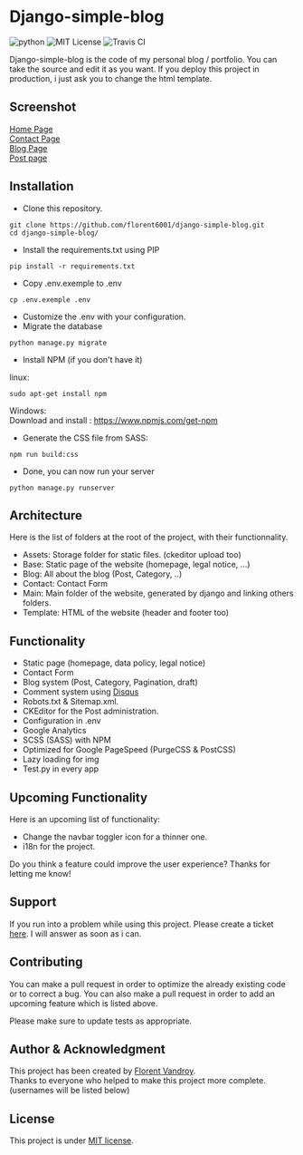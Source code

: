 # Django-simple-blog
![python](https://img.shields.io/badge/Language-Python-blueviolet)
![MIT License](https://img.shields.io/npm/l/all-contributors.svg?style=flat)
![Travis CI](https://api.travis-ci.com/florent6001/django-simple-blog.png?branch=master)

Django-simple-blog is the code of my personal blog / portfolio. You can take the source and edit it as you want. 
If you deploy this project in production, i just ask you to change the html template.

## Screenshot
[Home Page](https://image.noelshack.com/fichiers/2020/29/7/1595194468-homepage.png)  
[Contact Page](https://image.noelshack.com/fichiers/2020/29/7/1595194469-contact-page.png)  
[Blog Page](https://image.noelshack.com/fichiers/2020/29/7/1595194468-blog-page.png)  
[Post page](https://image.noelshack.com/fichiers/2020/29/7/1595194526-post-page.png)  

## Installation
- Clone this repository.
```
git clone https://github.com/florent6001/django-simple-blog.git
cd django-simple-blog/
```
- Install the requirements.txt using PIP
```
pip install -r requirements.txt
```
- Copy .env.exemple to .env
```
cp .env.exemple .env
```
- Customize the .env with your configuration.
- Migrate the database
```
python manage.py migrate
```
- Install NPM (if you don't have it) 
  
linux:
```
sudo apt-get install npm
```
Windows:  
Download and install : https://www.npmjs.com/get-npm

- Generate the CSS file from SASS:
```
npm run build:css
```
- Done, you can now run your server
```
python manage.py runserver
```

## Architecture
Here is the list of folders at the root of the project, with their functionnality.

- Assets: Storage folder for static files. (ckeditor upload too)
- Base: Static page of the website (homepage, legal notice, ...)
- Blog: All about the blog (Post, Category, ..)
- Contact: Contact Form
- Main: Main folder of the website, generated by django and linking others folders.
- Template: HTML of the website (header and footer too)

## Functionality
- Static page (homepage, data policy, legal notice)
- Contact Form
- Blog system (Post, Category, Pagination, draft)
- Comment system using [Disqus](https://disqus.com/)
- Robots.txt & Sitemap.xml.
- CKEditor for the Post administration.
- Configuration in .env
- Google Analytics
- SCSS (SASS) with NPM
- Optimized for Google PageSpeed (PurgeCSS & PostCSS)
- Lazy loading for img
- Test.py in every app

## Upcoming Functionality
Here is an upcoming list of functionality: 

- Change the navbar toggler icon for a thinner one.
- i18n for the project.

Do you think a feature could improve the user experience? Thanks for letting me know!

## Support
If you run into a problem while using this project. Please create a ticket [here](https://github.com/florent6001/django-simple-blog/issues). I will answer as soon as i can.

## Contributing
You can make a pull request in order to optimize the already existing code or to correct a bug.
You can also make a pull request in order to add an upcoming feature which is listed above. 
 
Please make sure to update tests as appropriate.

## Author & Acknowledgment
This project has been created by [Florent Vandroy](https://florent-vandroy.fr/).  
Thanks to everyone who helped to make this project more complete. (usernames will be listed below)

## License
This project is under [MIT license](https://choosealicense.com/licenses/mit/).
